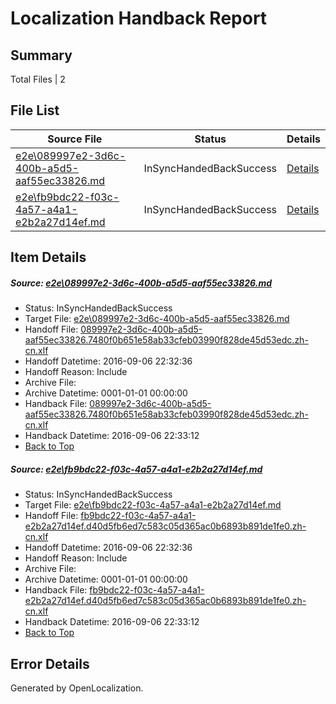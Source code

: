 # <a name='report-top'></a> Localization Handback Report

## Summary
 Total Files | 2

## File List
 Source File | Status | Details 
 ----------- | ------ | ------- 
 [e2e\089997e2-3d6c-400b-a5d5-aaf55ec33826.md](https://github.com/OpenLocalizationTestOrg/ol-test0/blob/951f1f1662c9052c04e2a0ff2462b20168b56fba/e2e/089997e2-3d6c-400b-a5d5-aaf55ec33826.md) | InSyncHandedBackSuccess | [Details](#9583c550feb068020243ccacf16a4b9d4621435c1)
 [e2e\fb9bdc22-f03c-4a57-a4a1-e2b2a27d14ef.md](https://github.com/OpenLocalizationTestOrg/ol-test0/blob/951f1f1662c9052c04e2a0ff2462b20168b56fba/e2e/fb9bdc22-f03c-4a57-a4a1-e2b2a27d14ef.md) | InSyncHandedBackSuccess | [Details](#1cf0a936ff6d77d822643a176721ef4d231e5ed44)

## Item Details
##### <a name='9583c550feb068020243ccacf16a4b9d4621435c1'></a> Source: [e2e\089997e2-3d6c-400b-a5d5-aaf55ec33826.md](https://github.com/OpenLocalizationTestOrg/ol-test0/blob/951f1f1662c9052c04e2a0ff2462b20168b56fba/e2e/089997e2-3d6c-400b-a5d5-aaf55ec33826.md)
* Status: InSyncHandedBackSuccess
* Target File: [e2e\089997e2-3d6c-400b-a5d5-aaf55ec33826.md](https://github.com/OpenLocalizationTestOrg/ol-test0-zhcn/blob/1261141885f1c4306d3b23879d7297be6f2e0f5c/e2e/089997e2-3d6c-400b-a5d5-aaf55ec33826.md)
* Handoff File: [089997e2-3d6c-400b-a5d5-aaf55ec33826.7480f0b651e58ab33cfeb03990f828de45d53edc.zh-cn.xlf](https://github.com/OpenLocalizationTestOrg/ol-test0-handoff/blob/2cafc671360d765d8bb024c2eb4b5a2844a545e6/ol-handoff/OpenLocalizationTestOrg/ol-test0-zhcn/ci/ht/089997e2-3d6c-400b-a5d5-aaf55ec33826.7480f0b651e58ab33cfeb03990f828de45d53edc.zh-cn.xlf)
* Handoff Datetime: 2016-09-06 22:32:36
* Handoff Reason: Include
* Archive File: 
* Archive Datetime: 0001-01-01 00:00:00
* Handback File: [089997e2-3d6c-400b-a5d5-aaf55ec33826.7480f0b651e58ab33cfeb03990f828de45d53edc.zh-cn.xlf](https://github.com/OpenLocalizationTestOrg/ol-test0-handback/blob/79cc00cbe44249a20a4caca793ea813cc63d2a12/ol-handback/OpenLocalizationTestOrg/ol-test0-zhcn/ci/ht/089997e2-3d6c-400b-a5d5-aaf55ec33826.7480f0b651e58ab33cfeb03990f828de45d53edc.zh-cn.xlf)
* Handback Datetime: 2016-09-06 22:33:12
* [Back to Top](#report-top)

##### <a name='1cf0a936ff6d77d822643a176721ef4d231e5ed44'></a> Source: [e2e\fb9bdc22-f03c-4a57-a4a1-e2b2a27d14ef.md](https://github.com/OpenLocalizationTestOrg/ol-test0/blob/951f1f1662c9052c04e2a0ff2462b20168b56fba/e2e/fb9bdc22-f03c-4a57-a4a1-e2b2a27d14ef.md)
* Status: InSyncHandedBackSuccess
* Target File: [e2e\fb9bdc22-f03c-4a57-a4a1-e2b2a27d14ef.md](https://github.com/OpenLocalizationTestOrg/ol-test0-zhcn/blob/1261141885f1c4306d3b23879d7297be6f2e0f5c/e2e/fb9bdc22-f03c-4a57-a4a1-e2b2a27d14ef.md)
* Handoff File: [fb9bdc22-f03c-4a57-a4a1-e2b2a27d14ef.d40d5fb6ed7c583c05d365ac0b6893b891de1fe0.zh-cn.xlf](https://github.com/OpenLocalizationTestOrg/ol-test0-handoff/blob/2cafc671360d765d8bb024c2eb4b5a2844a545e6/ol-handoff/OpenLocalizationTestOrg/ol-test0-zhcn/ci/ht/fb9bdc22-f03c-4a57-a4a1-e2b2a27d14ef.d40d5fb6ed7c583c05d365ac0b6893b891de1fe0.zh-cn.xlf)
* Handoff Datetime: 2016-09-06 22:32:36
* Handoff Reason: Include
* Archive File: 
* Archive Datetime: 0001-01-01 00:00:00
* Handback File: [fb9bdc22-f03c-4a57-a4a1-e2b2a27d14ef.d40d5fb6ed7c583c05d365ac0b6893b891de1fe0.zh-cn.xlf](https://github.com/OpenLocalizationTestOrg/ol-test0-handback/blob/79cc00cbe44249a20a4caca793ea813cc63d2a12/ol-handback/OpenLocalizationTestOrg/ol-test0-zhcn/ci/ht/fb9bdc22-f03c-4a57-a4a1-e2b2a27d14ef.d40d5fb6ed7c583c05d365ac0b6893b891de1fe0.zh-cn.xlf)
* Handback Datetime: 2016-09-06 22:33:12
* [Back to Top](#report-top)


## Error Details

Generated by OpenLocalization.
